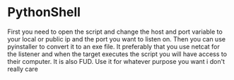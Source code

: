 # PythonShell
First you need to open the script and change the host and port variable to your local or public ip and the port you want to listen on.
Then you can use pyinstaller to convert it to an exe file. It preferably that you use netcat for the listener and when the target executes the script you will have access to their computer. It is also FUD. Use it for whatever purpose you want i don't really care

